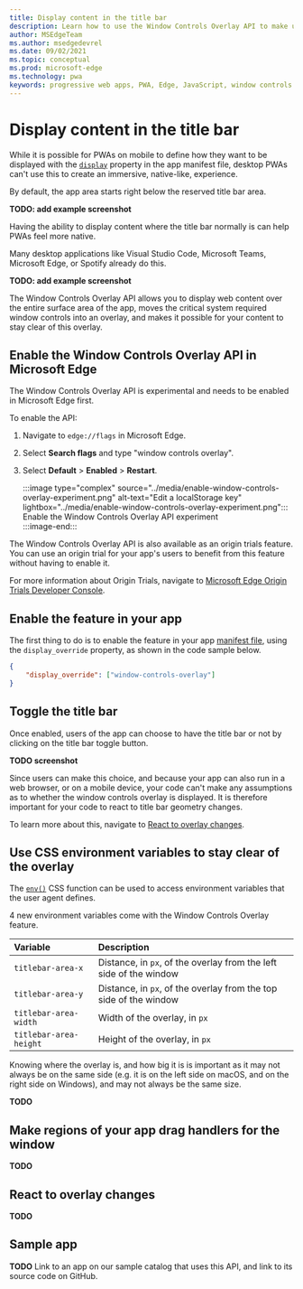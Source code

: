 ```yaml
---
title: Display content in the title bar
description: Learn how to use the Window Controls Overlay API to make use of the entire window area for your app.
author: MSEdgeTeam
ms.author: msedgedevrel
ms.date: 09/02/2021
ms.topic: conceptual
ms.prod: microsoft-edge
ms.technology: pwa
keywords: progressive web apps, PWA, Edge, JavaScript, window controls overlay, API
---
```

# Display content in the title bar

While it is possible for PWAs on mobile to define how they want to be displayed with the [`display`][MdnManifestDisplayProperty] property in the app manifest file, desktop PWAs can't use this to create an immersive, native-like, experience.  

By default, the app area starts right below the reserved title bar area.  

**TODO: add example screenshot**  

Having the ability to display content where the title bar normally is can help PWAs feel more native.  

Many desktop applications like Visual Studio Code, Microsoft Teams, Microsoft Edge, or Spotify already do this.  

**TODO: add example screenshot**  

The Window Controls Overlay API allows you to display web content over the entire surface area of the app, moves the critical system required window controls into an overlay, and makes it possible for your content to stay clear of this overlay.  

## Enable the Window Controls Overlay API in Microsoft Edge  

The Window Controls Overlay API is experimental and needs to be enabled in Microsoft Edge first.  

To enable the API:  

1.  Navigate to `edge://flags` in Microsoft Edge.  
1.  Select **Search flags** and type "window controls overlay".  
1.  Select **Default** > **Enabled** > **Restart**.  

    :::image type="complex" source="../media/enable-window-controls-overlay-experiment.png" alt-text="Edit a localStorage key" lightbox="../media/enable-window-controls-overlay-experiment.png":::
       Enable the Window Controls Overlay API experiment  
    :::image-end:::  

The Window Controls Overlay API is also available as an origin trials feature. You can use an origin trial for your app's users to benefit from this feature without having to enable it.  

For more information about Origin Trials, navigate to [Microsoft Edge Origin Trials Developer Console][MicrosoftDeveloperMicrosoftEdgeOriginTrials].  

## Enable the feature in your app  

The first thing to do is to enable the feature in your app [manifest file][ManifestFileDoc], using the `display_override` property, as shown in the code sample below.  

```json
{
    "display_override": ["window-controls-overlay"]
}
```  

## Toggle the title bar  

Once enabled, users of the app can choose to have the title bar or not by clicking on the title bar toggle button.  

**TODO screenshot**

Since users can make this choice, and because your app can also run in a web browser, or on a mobile device, your code can't make any assumptions as to whether the window controls overlay is displayed. It is therefore important for your code to react to title bar geometry changes.  

To learn more about this, navigate to [React to overlay changes](#react-to-overlay-changes).  

## Use CSS environment variables to stay clear of the overlay  

The [`env()`][MdnEnvCssFunction] CSS function can be used to access environment variables that the user agent defines.  

4 new environment variables come with the Window Controls Overlay feature.  

| Variable | Description |  
|:--- |:---  
| `titlebar-area-x` | Distance, in `px`, of the overlay from the left side of the window | 
| `titlebar-area-y` | Distance, in `px`, of the overlay from the top side of the window | 
| `titlebar-area-width` | Width of the overlay, in `px` |  
| `titlebar-area-height` | Height of the overlay, in `px` |  

Knowing where the overlay is, and how big it is is important as it may not always be on the same side (e.g. it is on the left side on macOS, and on the right side on Windows), and may not always be the same size.  

**TODO**

## Make regions of your app drag handlers for the window  

**TODO**

## React to overlay changes  

**TODO**

## Sample app  

**TODO** Link to an app on our sample catalog that uses this API, and link to its source code on GitHub.

<!-- links -->  

[MdnManifestDisplayProperty]: https://developer.mozilla.org/en-US/docs/Web/Manifest/display
[MdnEnvCssFunction]: https://developer.mozilla.org/en-US/docs/Web/CSS/env()
[ManifestFileDoc]: ../webappmanifests.md "Use the Web App Manifest to integrate your Progressive Web App into the Operating System | Microsoft Docs"  
[MicrosoftDeveloperMicrosoftEdgeOriginTrials]: https://developer.microsoft.com/microsoft-edge/origin-trials "Origin Trials | Microsoft Edge Developer"  